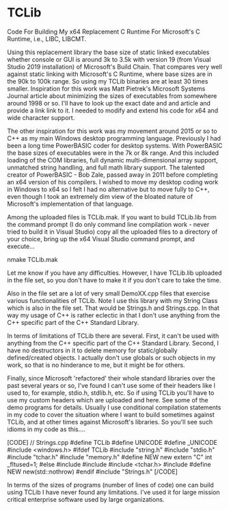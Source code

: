 # TCLib
Code For Building My x64 Replacement C Runtime For Microsoft's C Runtime, i.e., LIBC, LIBCMT.

Using this replacement library the base size of static linked executables whether console or GUI
is around 3k to 3.5k with version 19 (from Visual Studio 2019 installation) of Microsoft's
Build Chain.  That compares very well against static linking with Microsoft's C Runtime, where
base sizes are in the 90k to 100k range.  So using my TCLib binaries are at least 30 times smaller.
Inspiration for this work was Matt Pietrek's Microsoft Systems Journal article about minimizing 
the sizes of executables from somewhere around 1998 or so.  I'll have to look up the exact date 
and and article and provide a link link to it.  I needed to modify and extend his code for x64 
and wide character support.

The other inspiration for this work was my movement around 2015 or so to C++ as my main Windows
desktop programming language.  Previously I had been a long time PowerBASIC coder for desktop 
systems.  With PowerBASIC the base sizes of executables were in the 7k or 8k range.  And this
included loading of the COM libraries, full dynamic multi-dimensional array support, unmatched
string handling, and full math library support.  The talented creator of PowerBASIC - Bob Zale,
passed away in 2011 before completing an x64 version of his compilers.  I wished to move my 
desktop coding work in Windows to x64 so I felt I had no alternative but to move fully to C++,
even though I took an extremely dim view of the bloated nature of Microsoft's implementation
of that language.

Among the uploaded files is TCLib.mak.  If you want to build TCLib.lib from the command prompt
(I do only command line compilation work - never tried to build it in Visual Studio) copy all 
the uploaded files to a directory of your choice, bring up the x64 Visual Studio command prompt, 
and execute...

nmake TCLib.mak

Let me know if you have any difficulties.  However, I have TCLib.lib uploaded in the file set, so you 
don't have to make it if you don't care to take the time.

Also in the file set are a lot of very small DemoXX.cpp files that exercise various functionalities
of TCLib.  Note I use this library with my String Class which is also in the file set.  That would be
Strings.h and Strings.cpp.  In that way my usage of C++ is rather eclectic in that I don't use 
anything from the C++ specific part of the C++ Standard Library.

In terms of limitations of TCLib there are several.  First, it can't be used with anything from
the C++ specific part of the C++ Standard Library.  Second, I have no destructors in it to delete
memory for static/globally defined/created objects.  I actually don't use globals or such objects
in my work, so that is no hinderance to me, but it might be for others.  

Finally, since Microsoft 'refactored' their whole standard libraries over the past several years or 
so, I've found I can't use some of their headers like I used to, for example, stdio.h, stdlib.h, 
etc.  So if using TCLib you'll have to use my custom headers which are uploaded and here.  See some
of the demo programs for details.  Usually I use conditional compilation statements in my code to
cover the situation where I want to build sometimes against TCLib, and at other times against
Microsoft's libraries.  So you'll see such idioms in my code as this....

[CODE]
// Strings.cpp
#define   TCLib
#define   UNICODE
#define   _UNICODE
#include  <windows.h>
#ifdef    TCLib
   #include  "string.h"
   #include  "stdio.h"
   #include  "tchar.h"
   #include  "memory.h"
   #define   NEW new
   extern "C" int _fltused=1;
#else
   #include  <string>
   #include  <cstdio>
   #include  <tchar.h>
   #include  <new>
   #define   NEW new(std::nothrow)
#endif
#include  "Strings.h"
[/CODE]
   
In terms of the sizes of programs (number of lines of code) one can build using TCLib I have never found 
any limitations.  I've used it for large mission critical enterprise software used by large organizations.
